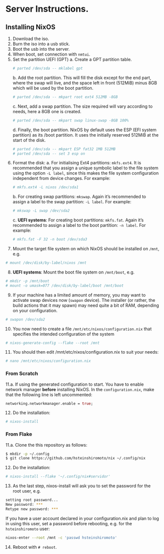 # Server Instructions.

## Installing NixOS

1. Download the iso.
2. Burn the iso into a usb stick.
3. Boot the usb into the server.
4. When boot, set connection with `nmtui`.
5. Set the partition UEFI (GPT)
    a. Create a GPT partition table.
    ```bash
    # parted /dev/sda -- mklabel gpt
    ```
    b. Add the root partition. This will fill the disk except for the end part, where the swap will live, and the space left in front (512MiB) minus 8GB which will be used by the boot partition.
    ```bash
    # parted /dev/sda -- mkpart root ext4 512MB -8GB
    ```
    c. Next, add a swap partition. The size required will vary according to needs, here a 8GB one is created.
    ```bash
    # parted /dev/sda -- mkpart swap linux-swap -8GB 100%
    ```
    d. Finally, the boot partition. NixOS by default uses the ESP (EFI system partition) as its /boot partition. It uses the initially reserved 512MiB at the start of the disk.
    ```bash
    # parted /dev/sda -- mkpart ESP fat32 1MB 512MB
    # parted /dev/sda -- set 3 esp on
    ```
6. Format the disk:
    a. For initialising Ext4 partitions: `mkfs.ext4`. It is recommended that you assign a unique symbolic label to the file system using the option `-L label`, since this makes the file system configuration independent from device changes. For example:
    ```bash
    # mkfs.ext4 -L nixos /dev/sda1
    ```
    b. For creating swap partitions: `mkswap`. Again it’s recommended to assign a label to the swap partition: `-L label`. For example:
    ```bash
    # mkswap -L swap /dev/sda2
    ```
    c. **UEFI systems**: For creating boot partitions: `mkfs.fat`. Again it’s recommended to assign a label to the boot partition: `-n label`. For example:
    ```bash
    # mkfs.fat -F 32 -n boot /dev/sda3
    ```
7. Mount the target file system on which NixOS should be installed on `/mnt`, e.g.
```bash
# mount /dev/disk/by-label/nixos /mnt
```
8. **UEFI systems**: Mount the boot file system on `/mnt/boot`, e.g.
```bash
# mkdir -p /mnt/boot
# mount -o umask=077 /dev/disk/by-label/boot /mnt/boot
```
9. If your machine has a limited amount of memory, you may want to activate swap devices now (`swapon` device). The installer (or rather, the build actions that it may spawn) may need quite a bit of RAM, depending on your configuration.
```bash
# swapon /dev/sda2
```
10. You now need to create a file `/mnt/etc/nixos/configuration.nix` that specifies the intended configuration of the system
```bash
# nixos-generate-config --flake --root /mnt
```
11. You should then edit /mnt/etc/nixos/configuration.nix to suit your needs:
```bash
# nano /mnt/etc/nixos/configuration.nix
```

### From Scratch

11.a. If using the generated configuration to start. You have to enable network manager **before** installing NixOS. In the `configuration.nix`, make that the following line is left uncommented:

```nix
networking.networkmanager.enable = true;
```

12. Do the installation:
```bash
# nixos-install
```

### From Flake

11.a. Clone the this repository as follows:
```bash
$ mkdir -p ~/.config
$ git clone https://github.com/hsteinshiromoto/nix ~/.config/nix
```

12. Do the installation:
```bash
# nixos-install --flake '~/.config/nix#servidor'
```

13. As the last step, nixos-install will ask you to set the password for the root user, e.g.
```bash
setting root password...
New password: ***
Retype new password: ***
```
If you have a user account declared in your configuration.nix and plan to log in using this user, set a password before rebooting, e.g. for the `hsteinshiromoto` user:
```bash
nixos-enter --root /mnt -c 'passwd hsteinshiromoto'
```

14. Reboot with `# reboot`.
